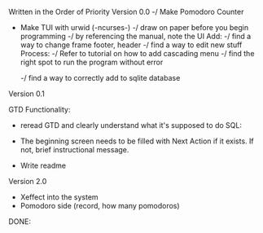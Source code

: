 Written in the Order of Priority
Version 0.0
-/ Make Pomodoro Counter
- Make TUI with urwid (-ncurses-)
    -/ draw on paper before you begin programming
    -/ by referencing the manual, note the UI
    Add:
    -/ find a way to change frame footer, header 
    -/ find a way to edit new stuff
    Process:
    -/ Refer to tutorial on how to add cascading menu
    -/ find the right spot to run the program without error

    -/ find a way to correctly add to sqlite database

Version 0.1

GTD Functionality:
- reread GTD and clearly understand what it's supposed to do
SQL:
- The beginning screen needs to be filled with Next Action if it exists. If not, brief instructional message.
        
- Write readme 

Version 2.0
- Xeffect into the system
- Pomodoro side (record, how many pomodoros)

DONE:

